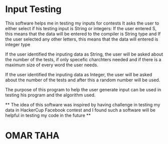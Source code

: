 # Input Testing
This software helps me in testing my inputs for contests
It asks the user to either select if his testing input is String or integers: 
If the user entered S, this means that the data will be entered to the compiler is String type 
and 
If the user selected any other letters, this means that the data will entered is integer type

If the user identified the inputing data as String, the user will be asked about the number of the tests, if only specefic charchters needed and if there is a maximum size of every word the user needs.

If the user identified the inputing data as Integer, the user will be asked about the number of the tests and after this a random number will be used.

The purpose of this program to help the user generate input can be used in testing his program and the algorithm used.

** The idea of this software was inspired by having challenge in testing my data in HackerCup Facebook contest and I found such a software will be helpful in testing my code in the future **

# OMAR TAHA
